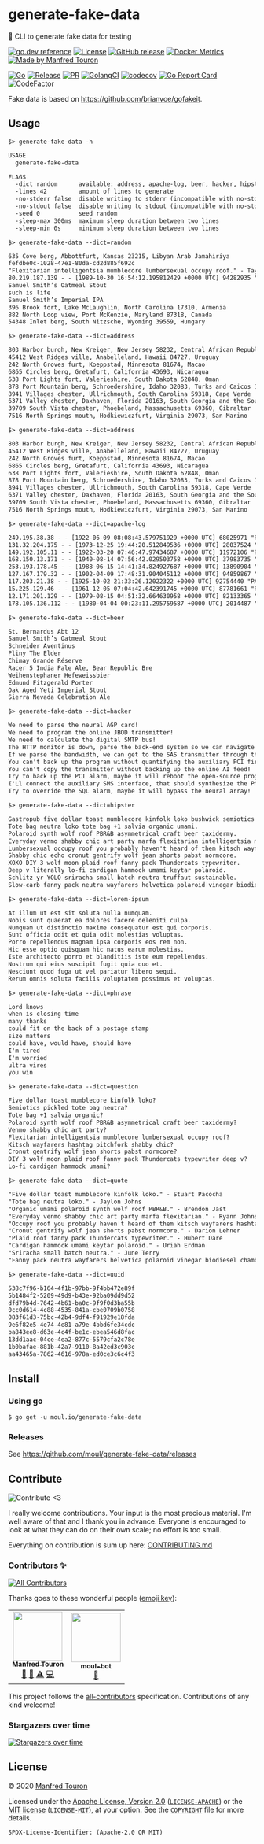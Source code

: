 # generate-fake-data

 🧬 CLI to generate fake data for testing

[![go.dev reference](https://img.shields.io/badge/go.dev-reference-007d9c?logo=go&logoColor=white)](https://pkg.go.dev/moul.io/generate-fake-data)
[![License](https://img.shields.io/badge/license-Apache--2.0%20%2F%20MIT-%2397ca00.svg)](https://github.com/moul/generate-fake-data/blob/master/COPYRIGHT)
[![GitHub release](https://img.shields.io/github/release/moul/generate-fake-data.svg)](https://github.com/moul/generate-fake-data/releases)
[![Docker Metrics](https://images.microbadger.com/badges/image/moul/generate-fake-data.svg)](https://microbadger.com/images/moul/generate-fake-data)
[![Made by Manfred Touron](https://img.shields.io/badge/made%20by-Manfred%20Touron-blue.svg?style=flat)](https://manfred.life/)

[![Go](https://github.com/moul/generate-fake-data/workflows/Go/badge.svg)](https://github.com/moul/generate-fake-data/actions?query=workflow%3AGo)
[![Release](https://github.com/moul/generate-fake-data/workflows/Release/badge.svg)](https://github.com/moul/generate-fake-data/actions?query=workflow%3ARelease)
[![PR](https://github.com/moul/generate-fake-data/workflows/PR/badge.svg)](https://github.com/moul/generate-fake-data/actions?query=workflow%3APR)
[![GolangCI](https://golangci.com/badges/github.com/moul/generate-fake-data.svg)](https://golangci.com/r/github.com/moul/generate-fake-data)
[![codecov](https://codecov.io/gh/moul/generate-fake-data/branch/master/graph/badge.svg)](https://codecov.io/gh/moul/generate-fake-data)
[![Go Report Card](https://goreportcard.com/badge/moul.io/generate-fake-data)](https://goreportcard.com/report/moul.io/generate-fake-data)
[![CodeFactor](https://www.codefactor.io/repository/github/moul/generate-fake-data/badge)](https://www.codefactor.io/repository/github/moul/generate-fake-data)


Fake data is based on https://github.com/brianvoe/gofakeit.

## Usage

`$> generate-fake-data -h`

[embedmd]:# (.tmp/usage.txt)
```txt
USAGE
  generate-fake-data

FLAGS
  -dict random      available: address, apache-log, beer, hacker, hipster, lorem-ipsum, phrase, question, quote, random, uuid
  -lines 42         amount of lines to generate
  -no-stderr false  disable writing to stderr (incompatible with no-stdout)
  -no-stdout false  disable writing to stdout (incompatible with no-stderr)
  -seed 0           seed random
  -sleep-max 300ms  maximum sleep duration between two lines
  -sleep-min 0s     minimum sleep duration between two lines
```

`$> generate-fake-data --dict=random`

[embedmd]:# (.tmp/random.txt)
```txt
635 Cove berg, Abbottfurt, Kansas 23215, Libyan Arab Jamahiriya
fefdbe0c-1028-47e1-80da-cd2d885f692c
"Flexitarian intelligentsia mumblecore lumbersexual occupy roof." - Taya Feil
80.219.187.139 - - [1989-10-30 16:54:12.195812429 +0000 UTC] 94282935 "PATCH et/blanditiis HTTP/1.1" 301 17 "-" ""Mozilla/5.0 (iPad; CPU OS 9_0_2 like Mac OS X; en-US) AppleWebKit/531.7.2 (KHTML, like Gecko) Version/4.0.5 Mobile/8B117 Safari/6531.7.2""
Samuel Smith’s Oatmeal Stout
such is life
Samuel Smith’s Imperial IPA
396 Brook fort, Lake McLaughlin, North Carolina 17310, Armenia
882 North Loop view, Port McKenzie, Maryland 87318, Canada
54348 Inlet berg, South Nitzsche, Wyoming 39559, Hungary
```

`$> generate-fake-data --dict=address`

[embedmd]:# (.tmp/address.txt)
```txt
803 Harbor burgh, New Kreiger, New Jersey 58232, Central African Republic
45412 West Ridges ville, Anabelleland, Hawaii 84727, Uruguay
242 North Groves furt, Koeppstad, Minnesota 81674, Macao
6865 Circles berg, Gretafurt, California 43693, Nicaragua
638 Port Lights fort, Valerieshire, South Dakota 62848, Oman
878 Port Mountain berg, Schroedershire, Idaho 32083, Turks and Caicos Islands
8941 Villages chester, Ullrichmouth, South Carolina 59318, Cape Verde
6371 Valley chester, Daxhaven, Florida 20163, South Georgia and the South Sandwich Islands
39709 South Vista chester, Phoebeland, Massachusetts 69360, Gibraltar
7516 North Springs mouth, Hodkiewiczfurt, Virginia 29073, San Marino
```

`$> generate-fake-data --dict=address`

[embedmd]:# (.tmp/address.txt)
```txt
803 Harbor burgh, New Kreiger, New Jersey 58232, Central African Republic
45412 West Ridges ville, Anabelleland, Hawaii 84727, Uruguay
242 North Groves furt, Koeppstad, Minnesota 81674, Macao
6865 Circles berg, Gretafurt, California 43693, Nicaragua
638 Port Lights fort, Valerieshire, South Dakota 62848, Oman
878 Port Mountain berg, Schroedershire, Idaho 32083, Turks and Caicos Islands
8941 Villages chester, Ullrichmouth, South Carolina 59318, Cape Verde
6371 Valley chester, Daxhaven, Florida 20163, South Georgia and the South Sandwich Islands
39709 South Vista chester, Phoebeland, Massachusetts 69360, Gibraltar
7516 North Springs mouth, Hodkiewiczfurt, Virginia 29073, San Marino
```

`$> generate-fake-data --dict=apache-log`

[embedmd]:# (.tmp/apache-log.txt)
```txt
249.195.38.38 - - [1922-06-09 08:08:43.579751929 +0000 UTC] 68025971 "PUT facere/deleniti HTTP/1.1" 301 17 "-" ""Mozilla/5.0 (Windows; U; Windows NT 5.1) AppleWebKit/536.45.1 (KHTML, like Gecko) Version/5.0 Safari/536.45.1""
131.32.204.175 - - [1973-12-25 19:44:20.512849536 +0000 UTC] 28037524 "HEAD molestias/iste HTTP/1.1" 100 17 "-" ""Opera/9.88 (X11; Linux i686; en-US) Presto/2.11.218 Version/13.00""
149.192.105.11 - - [1922-03-20 07:46:47.97434687 +0000 UTC] 11972106 "PATCH facilis/voluptatem HTTP/1.1" 403 17 "-" ""Opera/10.98 (Windows NT 4.0; en-US) Presto/2.12.291 Version/12.00""
168.150.13.171 - - [1940-08-14 07:56:42.029503758 +0000 UTC] 37983735 "DELETE at/aut HTTP/1.1" 400 17 "-" ""Mozilla/5.0 (Macintosh; U; PPC Mac OS X 10_8_1 rv:7.0; en-US) AppleWebKit/531.26.1 (KHTML, like Gecko) Version/5.0 Safari/531.26.1""
253.193.178.45 - - [1988-06-15 14:41:34.824927687 +0000 UTC] 13890904 "HEAD quam/in HTTP/1.1" 204 17 "-" ""Mozilla/5.0 (Macintosh; PPC Mac OS X 10_7_8) AppleWebKit/5322 (KHTML, like Gecko) Chrome/37.0.878.0 Mobile Safari/5322""
127.167.179.32 - - [1902-04-09 17:48:31.904045112 +0000 UTC] 94859867 "PUT iusto/ratione HTTP/1.1" 200 17 "-" ""Mozilla/5.0 (X11; Linux x86_64) AppleWebKit/5342 (KHTML, like Gecko) Chrome/39.0.813.0 Mobile Safari/5342""
117.203.21.38 - - [1925-10-02 21:33:26.12022322 +0000 UTC] 92754440 "PATCH fugit/aut HTTP/1.1" 302 17 "-" ""Mozilla/5.0 (iPad; CPU OS 8_1_1 like Mac OS X; en-US) AppleWebKit/534.47.1 (KHTML, like Gecko) Version/4.0.5 Mobile/8B114 Safari/6534.47.1""
15.225.129.46 - - [1961-12-05 07:04:42.642391745 +0000 UTC] 87781661 "PATCH velit/eum HTTP/1.1" 200 17 "-" ""Opera/9.77 (X11; Linux i686; en-US) Presto/2.11.316 Version/10.00""
12.171.201.129 - - [1979-08-15 04:51:32.664630958 +0000 UTC] 82133365 "DELETE error/quas HTTP/1.1" 100 17 "-" ""Mozilla/5.0 (Windows 95) AppleWebKit/5350 (KHTML, like Gecko) Chrome/36.0.882.0 Mobile Safari/5350""
178.105.136.112 - - [1980-04-04 00:23:11.295759587 +0000 UTC] 2014487 "GET iste/optio HTTP/1.1" 405 17 "-" ""Mozilla/5.0 (Windows; U; Windows NT 5.1) AppleWebKit/532.43.5 (KHTML, like Gecko) Version/4.2 Safari/532.43.5""
```

`$> generate-fake-data --dict=beer`

[embedmd]:# (.tmp/beer.txt)
```txt
St. Bernardus Abt 12
Samuel Smith’s Oatmeal Stout
Schneider Aventinus
Pliny The Elder
Chimay Grande Réserve
Racer 5 India Pale Ale, Bear Republic Bre
Weihenstephaner Hefeweissbier
Edmund Fitzgerald Porter
Oak Aged Yeti Imperial Stout
Sierra Nevada Celebration Ale
```

`$> generate-fake-data --dict=hacker`

[embedmd]:# (.tmp/hacker.txt)
```txt
We need to parse the neural AGP card!
We need to program the online JBOD transmitter!
We need to calculate the digital SMTP bus!
The HTTP monitor is down, parse the back-end system so we can navigate the SMS panel!
If we parse the bandwidth, we can get to the SAS transmitter through the bluetooth SSL pixel!
You can't back up the program without quantifying the auxiliary PCI firewall!
You can't copy the transmitter without backing up the online AI feed!
Try to back up the PCI alarm, maybe it will reboot the open-source program!
I'Ll connect the auxiliary SMS interface, that should synthesize the PNG feed!
Try to override the SQL alarm, maybe it will bypass the neural array!
```

`$> generate-fake-data --dict=hipster`

[embedmd]:# (.tmp/hipster.txt)
```txt
Gastropub five dollar toast mumblecore kinfolk loko bushwick semiotics pickled.
Tote bag neutra loko tote bag +1 salvia organic umami.
Polaroid synth wolf roof PBR&B asymmetrical craft beer taxidermy.
Everyday venmo shabby chic art party marfa flexitarian intelligentsia mumblecore.
Lumbersexual occupy roof you probably haven't heard of them kitsch wayfarers hashtag pitchfork.
Shabby chic echo cronut gentrify wolf jean shorts pabst normcore.
XOXO DIY 3 wolf moon plaid roof fanny pack Thundercats typewriter.
Deep v literally lo-fi cardigan hammock umami keytar polaroid.
Schlitz yr YOLO sriracha small batch neutra truffaut sustainable.
Slow-carb fanny pack neutra wayfarers helvetica polaroid vinegar biodiesel.
```

`$> generate-fake-data --dict=lorem-ipsum`

[embedmd]:# (.tmp/lorem-ipsum.txt)
```txt
At illum ut est sit soluta nulla numquam.
Nobis sunt quaerat ea dolores facere deleniti culpa.
Numquam ut distinctio maxime consequatur est qui corporis.
Sunt officia odit et quia odit molestias voluptas.
Porro repellendus magnam ipsa corporis eos rem non.
Hic esse optio quisquam hic natus earum molestias.
Iste architecto porro et blanditiis iste eum repellendus.
Nostrum qui eius suscipit fugit quia quo et.
Nesciunt quod fuga ut vel pariatur libero sequi.
Rerum omnis soluta facilis voluptatem possimus et voluptas.
```

`$> generate-fake-data --dict=phrase`

[embedmd]:# (.tmp/phrase.txt)
```txt
Lord knows
when is closing time
many thanks
could fit on the back of a postage stamp
size matters
could have, would have, should have
I'm tired
I'm worried
ultra vires
you win
```

`$> generate-fake-data --dict=question`

[embedmd]:# (.tmp/question.txt)
```txt
Five dollar toast mumblecore kinfolk loko?
Semiotics pickled tote bag neutra?
Tote bag +1 salvia organic?
Polaroid synth wolf roof PBR&B asymmetrical craft beer taxidermy?
Venmo shabby chic art party?
Flexitarian intelligentsia mumblecore lumbersexual occupy roof?
Kitsch wayfarers hashtag pitchfork shabby chic?
Cronut gentrify wolf jean shorts pabst normcore?
DIY 3 wolf moon plaid roof fanny pack Thundercats typewriter deep v?
Lo-fi cardigan hammock umami?
```

`$> generate-fake-data --dict=quote`

[embedmd]:# (.tmp/quote.txt)
```txt
"Five dollar toast mumblecore kinfolk loko." - Stuart Pacocha
"Tote bag neutra loko." - Jaylon Johns
"Organic umami polaroid synth wolf roof PBR&B." - Brendon Jast
"Everyday venmo shabby chic art party marfa flexitarian." - Ryann Johns
"Occupy roof you probably haven't heard of them kitsch wayfarers hashtag." - Leonie Goodwin
"Cronut gentrify wolf jean shorts pabst normcore." - Darion Lehner
"Plaid roof fanny pack Thundercats typewriter." - Hubert Dare
"Cardigan hammock umami keytar polaroid." - Uriah Erdman
"Sriracha small batch neutra." - June Terry
"Fanny pack neutra wayfarers helvetica polaroid vinegar biodiesel chambray street." - Caden Parker
```

`$> generate-fake-data --dict=uuid`

[embedmd]:# (.tmp/uuid.txt)
```txt
538c7f96-b164-4f1b-97bb-9f4bb472e89f
5b1484f2-5209-49d9-b43e-92ba09dd9d52
dfd79b4d-7642-4b61-ba0c-9f9f0d3ba55b
0cc0d614-4c88-4535-841a-cbe0709b0758
083f61d3-75bc-42b4-9df4-f91929e18fda
9e6f82e5-4e74-4e81-a79e-4bbd6fe34cdc
ba843ee8-d63e-4c4f-be1c-ebea546d8fac
13dd1aac-04ce-4ea2-877c-5579cfa2c78e
1b0bafae-881b-42a7-9110-8a42ed3c903c
aa43465a-7862-4616-978a-ed0ce3c6c4f3
```

## Install

### Using go

```console
$ go get -u moul.io/generate-fake-data
```

### Releases

See https://github.com/moul/generate-fake-data/releases

## Contribute

![Contribute <3](https://raw.githubusercontent.com/moul/moul/master/contribute.gif)

I really welcome contributions. Your input is the most precious material. I'm well aware of that and I thank you in advance. Everyone is encouraged to look at what they can do on their own scale; no effort is too small.

Everything on contribution is sum up here: [CONTRIBUTING.md](./CONTRIBUTING.md)

### Contributors ✨

<!-- ALL-CONTRIBUTORS-BADGE:START - Do not remove or modify this section -->
[![All Contributors](https://img.shields.io/badge/all_contributors-2-orange.svg)](#contributors)
<!-- ALL-CONTRIBUTORS-BADGE:END -->

Thanks goes to these wonderful people ([emoji key](https://allcontributors.org/docs/en/emoji-key)):

<!-- ALL-CONTRIBUTORS-LIST:START - Do not remove or modify this section -->
<!-- prettier-ignore-start -->
<!-- markdownlint-disable -->
<table>
  <tr>
    <td align="center"><a href="http://manfred.life"><img src="https://avatars1.githubusercontent.com/u/94029?v=4" width="100px;" alt=""/><br /><sub><b>Manfred Touron</b></sub></a><br /><a href="#maintenance-moul" title="Maintenance">🚧</a> <a href="https://github.com/moul/generate-fake-data/commits?author=moul" title="Documentation">📖</a> <a href="https://github.com/moul/generate-fake-data/commits?author=moul" title="Tests">⚠️</a> <a href="https://github.com/moul/generate-fake-data/commits?author=moul" title="Code">💻</a></td>
    <td align="center"><a href="https://manfred.life/moul-bot"><img src="https://avatars1.githubusercontent.com/u/41326314?v=4" width="100px;" alt=""/><br /><sub><b>moul-bot</b></sub></a><br /><a href="#maintenance-moul-bot" title="Maintenance">🚧</a></td>
  </tr>
</table>

<!-- markdownlint-enable -->
<!-- prettier-ignore-end -->
<!-- ALL-CONTRIBUTORS-LIST:END -->

This project follows the [all-contributors](https://github.com/all-contributors/all-contributors) specification. Contributions of any kind welcome!

### Stargazers over time

[![Stargazers over time](https://starchart.cc/moul/generate-fake-data.svg)](https://starchart.cc/moul/generate-fake-data)

## License

© 2020 [Manfred Touron](https://manfred.life)

Licensed under the [Apache License, Version 2.0](https://www.apache.org/licenses/LICENSE-2.0) ([`LICENSE-APACHE`](LICENSE-APACHE)) or the [MIT license](https://opensource.org/licenses/MIT) ([`LICENSE-MIT`](LICENSE-MIT)), at your option. See the [`COPYRIGHT`](COPYRIGHT) file for more details.

`SPDX-License-Identifier: (Apache-2.0 OR MIT)`
